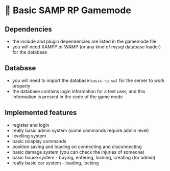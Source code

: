 # 🐢 Basic SAMP RP Gamemode
## Dependencies
- the include and plugin dependencies are listed in the gamemode file
- you will need XAMPP or WAMP (or any kind of mysql database loader) for the database

## Database
- you will need to import the database `basic-rp.sql` for the server to work properly
- the database contains login information for a test user, and this information is present in the code of the game mode

## Implemented features
- register and login
- really basic admin system (some commands require admin level)
- levelling system
- basic roleplay commands
- position saving and loading on connecting and disconnecting
- basic damage system (you can check the injuries of someone)
- basic house system - buying, entering, locking, creating (for admin)
- really basic car system - loading, locking
